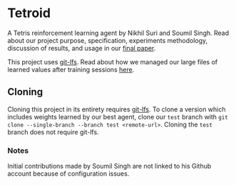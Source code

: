 # Tetroid
A Tetris reinforcement learning agent by Nikhil Suri and Soumil Singh. Read about our project purpose, specification, experiments methodology, discussion of results, and usage in our [final paper](docs/final-paper.pdf).

This project uses [git-lfs](https://git-lfs.github.com/). Read about how we managed our large files of learned values after training sessions [here](values/README.md).

## Cloning
Cloning this project in its entirety requires [git-lfs](https://git-lfs.github.com). To clone a version which includes weights learned by our best agent, clone our `test` branch with `git clone --single-branch --branch test <remote-url>`. Cloning the `test` branch does not require git-lfs.

### Notes
Initial contributions made by Soumil Singh are not linked to his Github account because of configuration issues.
